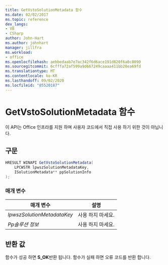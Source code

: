 ```yaml
---
title: GetVstoSolutionMetadata 함수
ms.date: 02/02/2017
ms.topic: reference
dev_langs:
- VB
- CSharp
author: John-Hart
ms.author: johnhart
manager: jillfra
ms.workload:
- office
ms.openlocfilehash: aebbedaab7e7ac342f6d6ace191d820f6a0c8090
ms.sourcegitcommit: 6cfffa72af599a9d667249caaaa411bb28ea69fd
ms.translationtype: MT
ms.contentlocale: ko-KR
ms.lasthandoff: 09/02/2020
ms.locfileid: "85520187"
---
```

# <a name="getvstosolutionmetadata-function"></a>GetVstoSolutionMetadata 함수
  이 API는 Office 인프라를 지원 하며 사용자 코드에서 직접 사용 하기 위한 것이 아닙니다.

## <a name="syntax"></a>구문

```csharp
HRESULT WINAPI GetVstoSolutionMetadata(
    LPCWSTR lpwszSolutionMetadataKey,
    ISolutionMetadata** ppSolutionInfo
);
```

### <a name="parameters"></a>매개 변수

|매개 변수|설명|
|---------------|-----------------|
|*lpwszSolutionMetadataKey*|사용 하지 마세요.|
|*Pp솔루션 정보*|사용 하지 마세요.|

## <a name="return-value"></a>반환 값
 함수가 성공 하면 **S_OK**반환 됩니다. 함수가 실패 하면 오류 코드를 반환 합니다.
